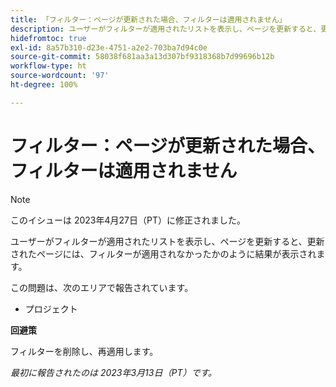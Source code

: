 ```yaml
---
title: 「フィルター：ページが更新された場合、フィルターは適用されません」
description: ユーザーがフィルターが適用されたリストを表示し、ページを更新すると、更新されたページには、フィルターが適用されなかったかのように結果が表示されます。
hidefromtoc: true
exl-id: 8a57b310-d23e-4751-a2e2-703ba7d94c0e
source-git-commit: 58038f681aa3a13d307bf9318368b7d99696b12b
workflow-type: ht
source-wordcount: '97'
ht-degree: 100%

---
```


# フィルター：ページが更新された場合、フィルターは適用されません

>[!NOTE]
>
>このイシューは 2023年4月27日（PT）に修正されました。

ユーザーがフィルターが適用されたリストを表示し、ページを更新すると、更新されたページには、フィルターが適用されなかったかのように結果が表示されます。

この問題は、次のエリアで報告されています。

* プロジェクト

**回避策**

フィルターを削除し、再適用します。

_最初に報告されたのは 2023年3月13日（PT）です。_
